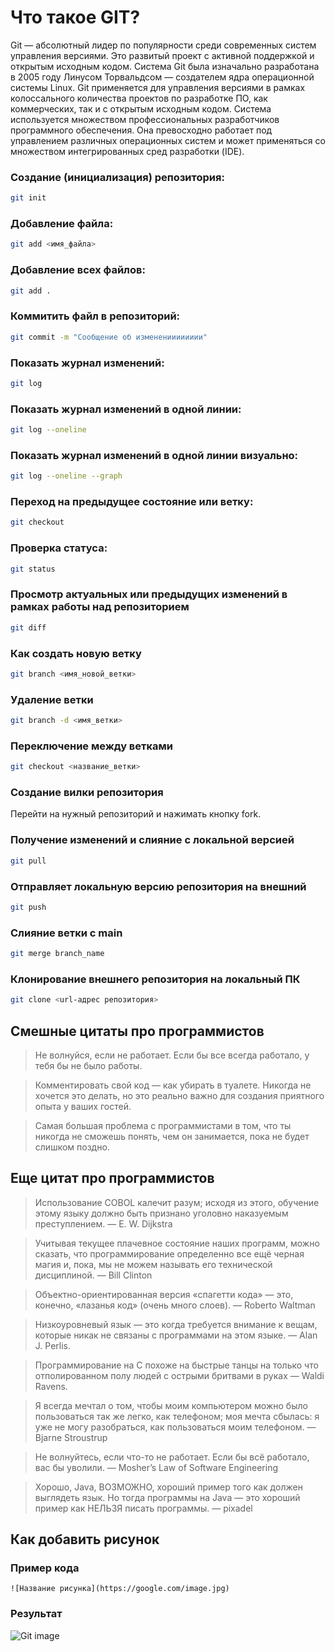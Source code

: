 # Что такое GIT?

Git — абсолютный лидер по популярности среди современных систем управления версиями. Это развитый проект с активной поддержкой и открытым исходным кодом. Система Git была изначально разработана в 2005 году Линусом Торвальдсом — создателем ядра операционной системы Linux. Git применяется для управления версиями в рамках колоссального количества проектов по разработке ПО, как коммерческих, так и с открытым исходным кодом. Система используется множеством профессиональных разработчиков программного обеспечения. Она превосходно работает под управлением различных операционных систем и может применяться со множеством интегрированных сред разработки (IDE).


### Создание (инициализация) репозитория:

```sh
git init
```

### Добавление файла:

```sh
git add <имя_файла>
```

### Добавление всех файлов:

```sh
git add .
```

### Коммитить файл в репозиторий:

```sh
git commit -m "Сообщение об измененииииииии"
```

### Показать журнал изменений:

```sh
git log
```

### Показать журнал изменений в одной линии:

```sh
git log --oneline
```

### Показать журнал изменений в одной линии визуально:

```sh
git log --oneline --graph
```

### Переход на предыдущее состояние или ветку:

```sh
git checkout
```

### Проверка статуса:

```sh
git status
```

### Просмотр актуальных или предыдущих изменений в рамках работы над репозиторием
```sh
git diff
```

### Как создать новую ветку
```sh
git branch <имя_новой_ветки>
```

### Удаление ветки
```sh
git branch -d <имя_ветки>
```

### Переключение между ветками
```sh
git checkout <название_ветки>
```


### Создание вилки репозитория

Перейти на нужный репозиторий и нажимать кнопку fork. 


### Получение изменений и слияние с локальной версией
```sh
git pull
```

### Отправляет локальную версию репозитория на внешний
```sh
git push
```

### Слияние ветки с main
```sh
git merge branch_name
```


### Клонирование внешнего репозитория на локальный ПК
```sh
git clone <url-адрес репозитория>
```



## Смешные цитаты про программистов

> Не волнуйся, если не работает. Если бы все всегда работало, у тебя бы не было работы.

> Комментировать свой код — как убирать в туалете. Никогда не хочется это делать, но это реально важно для создания приятного опыта у ваших гостей.

> Самая большая проблема с программистами в том, что ты никогда не сможешь понять, чем он занимается, пока не будет слишком поздно.

## Еще цитат про программистов

> Использование COBOL калечит разум; исходя из этого, обучение этому языку должно быть признано уголовно наказуемым преступлением.
— E. W. Dijkstra

> Учитывая текущее плачевное состояние наших программ, можно сказать, что программирование определенно все ещё черная магия и, пока, мы не можем называть его технической дисциплиной.
— Bill Clinton

> Объектно-ориентированная версия «спагетти кода» — это, конечно, «лазанья код» (очень много слоев).
— Roberto Waltman

> Низкоуровневый язык — это когда требуется внимание к вещам, которые никак не связаны с программами на этом языке.
— Alan J. Perlis.

> Программирование на С похоже на быстрые танцы на только что отполированном полу людей с острыми бритвами в руках
— Waldi Ravens.

> Я всегда мечтал о том, чтобы моим компьютером можно было пользоваться так же легко, как телефоном; моя мечта сбылась: я уже не могу разобраться, как пользоваться моим телефоном.
— Bjarne Stroustrup

> Не волнуйтесь, если что-то не работает. Если бы всё работало, вас бы уволили.
— Mosher’s Law of Software Engineering

> Хорошо, Java, ВОЗМОЖНО, хороший пример того как должен выглядеть язык. Но тогда программы на Java — это хороший пример как НЕЛЬЗЯ писать программы.
— pixadel

## Как добавить рисунок

### Пример кода
`![Название рисунка](https://google.com/image.jpg)`

### Результат

![Git image](https://www.freecodecamp.org/news/content/images/size/w2000/2021/09/maxresdefault-3.jpeg)


